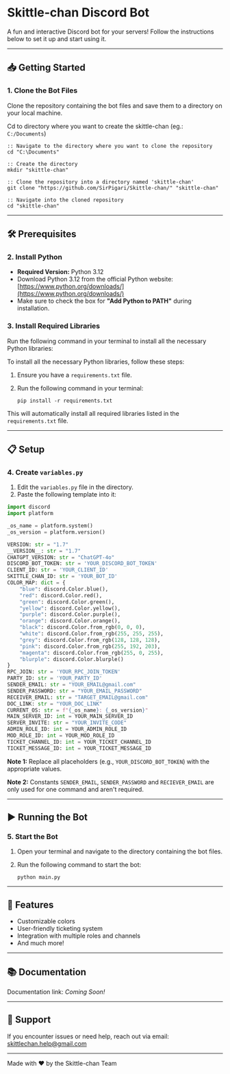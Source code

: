 Skittle-chan Discord Bot
========================

A fun and interactive Discord bot for your servers! Follow the instructions below to set it up and start using it.

* * *

📥 Getting Started
------------------

### 1\. Clone the Bot Files

Clone the repository containing the bot files and save them to a directory on your local machine.

Cd to directory where you want to create the skittle-chan (eg.: `C:/Documents`)

```BATCH
:: Navigate to the directory where you want to clone the repository
cd "C:\Documents"

:: Create the directory
mkdir "skittle-chan"

:: Clone the repository into a directory named 'skittle-chan'
git clone "https://github.com/SirPigari/Skittle-chan/" "skittle-chan"

:: Navigate into the cloned repository
cd "skittle-chan"
```


* * *

🛠 Prerequisites
----------------

### 2\. Install Python

*   **Required Version:** Python 3.12
*   Download Python 3.12 from the official Python website: [https://www.python.org/downloads/](https://www.python.org/downloads/)
*   Make sure to check the box for **"Add Python to PATH"** during installation.

### 3\. Install Required Libraries

Run the following command in your terminal to install all the necessary Python libraries:

To install all the necessary Python libraries, follow these steps:

1.  Ensure you have a `requirements.txt` file.

3.  Run the following command in your terminal:

    ```BATCH
    pip install -r requirements.txt
    ```

This will automatically install all required libraries listed in the `requirements.txt` file.

* * *

📋 Setup
--------

### 4\. Create `variables.py`

1.  Edit the `variables.py` file in the directory.
2.  Paste the following template into it:

```PYTHON
import discord
import platform

_os_name = platform.system()
_os_version = platform.version()

VERSION: str = "1.7"
__VERSION__: str = "1.7"
CHATGPT_VERSION: str = "ChatGPT-4o"
DISCORD_BOT_TOKEN: str = 'YOUR_DISCORD_BOT_TOKEN'
CLIENT_ID: str = 'YOUR_CLIENT_ID'
SKITTLE_CHAN_ID: str = 'YOUR_BOT_ID'
COLOR_MAP: dict = {
    "blue": discord.Color.blue(),
    "red": discord.Color.red(),
    "green": discord.Color.green(),
    "yellow": discord.Color.yellow(),
    "purple": discord.Color.purple(),
    "orange": discord.Color.orange(),
    "black": discord.Color.from_rgb(0, 0, 0),
    "white": discord.Color.from_rgb(255, 255, 255),
    "grey": discord.Color.from_rgb(128, 128, 128),
    "pink": discord.Color.from_rgb(255, 192, 203),
    "magenta": discord.Color.from_rgb(255, 0, 255),
    "blurple": discord.Color.blurple()
}
RPC_JOIN: str = 'YOUR_RPC_JOIN_TOKEN'
PARTY_ID: str = 'YOUR_PARTY_ID'
SENDER_EMAIL: str = "YOUR_EMAIL@gmail.com"
SENDER_PASSWORD: str = "YOUR_EMAIL_PASSWORD"
RECEIVER_EMAIL: str = "TARGET_EMAIL@gmail.com"
DOC_LINK: str = "YOUR_DOC_LINK"
CURRENT_OS: str = f"{_os_name}: {_os_version}"
MAIN_SERVER_ID: int = YOUR_MAIN_SERVER_ID
SERVER_INVITE: str = "YOUR_INVITE_CODE"
ADMIN_ROLE_ID: int = YOUR_ADMIN_ROLE_ID
MOD_ROLE_ID: int = YOUR_MOD_ROLE_ID
TICKET_CHANNEL_ID: int = YOUR_TICKET_CHANNEL_ID
TICKET_MESSAGE_ID: int = YOUR_TICKET_MESSAGE_ID
```

**Note 1:** Replace all placeholders (e.g., `YOUR_DISCORD_BOT_TOKEN`) with the appropriate values.

**Note 2:** Constants `SENDER_EMAIL`, `SENDER_PASSWORD` and `RECIEVER_EMAIL` are only used for one command and aren't required.

* * *

▶️ Running the Bot
------------------

### 5\. Start the Bot

1.  Open your terminal and navigate to the directory containing the bot files.
2.  Run the following command to start the bot:

    ```BATCH
    python main.py
    ```

* * *

🎉 Features
-----------

*   Customizable colors
*   User-friendly ticketing system
*   Integration with multiple roles and channels
*   And much more!

* * *

📚 Documentation
----------------

Documentation link: _Coming Soon!_

* * *

🤝 Support
----------

If you encounter issues or need help, reach out via email: [skittlechan.help@gmail.com](mailto:skittlechan.help@gmail.com)

* * *

Made with ❤️ by the Skittle-chan Team
